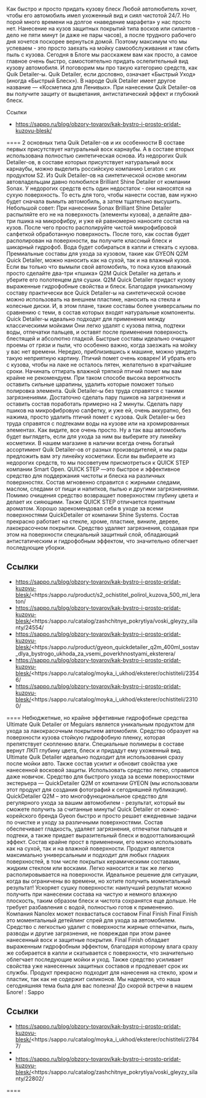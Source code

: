 Как быстро и просто придать кузову блеск
Любой автолюбитель хочет, чтобы его автомобиль имел ухоженный вид и сиял чистотой 24/7. Но порой много времени на долгое «наведение марафета» у нас просто нет. Нанесение на кузов защитных покрытий типа восков или силантов - дело не пяти минут (и даже не пары часов), а после трудного рабочего дня хочется поскорее вернуться домой. Поэтому максимум что мы успеваем - это просто заехать на мойку самообслуживания и там сбить пыль с кузова. 
Сегодня в Блоге мы расскажем вам как просто, а самое главное очень быстро, самостоятельно придать ослепительный вид кузову автомобиля. И поговорим мы про такую категорию средств, как Quik Detailer-ы. Quik Detailer, если дословно, означает «Быстрый Уход» (иногда «Быстрый Блеск»). В народе Quik Detailer имеет другое название — «Косметика для Ленивых». При нанесении Quik Detailer-ов вы получите защиту от выцветания, антистатический эффект и глубокий блеск.

Ссылки
- https://sappo.ru/blog/obzory-tovarov/kak-bystro-i-prosto-pridat-kuzovu-blesk/

====
2 основных типа Quik Detailer-ов и их особенности
В составе первых присутствует натуральный воск карнаубы. А в составе вторых использована полностью синтетическая основа. 
Из недорогих Quik Detailer-ов, в составе которых присутствует натуральный воск карнаубы, можно выделить российскую компанию Leraton с их продуктом S2. 
Из Quik Detailer-ов на синтетической основе многим автовладельцам давно полюбился Brilliant Shine Detailer от компании Sonax. 
У недорогих средств есть один недостаток - они наносятся на сухую поверхность. То есть для того, чтобы нанести состав, вам нужно будет сначала вымыть автомобиль, а затем тщательно высушить. 
Небольшой совет: При нанесении Sonax Brilliant Shine Detailer распыляйте его не на поверхность (элементы кузова), а делайте два-три пшика на микрофибру, и уже ей равномерно наносите состав на кузов. 
После чего просто располируйте чистой микрофибровой салфеткой обработанную поверхность. 
После того, как состав будет располирован на поверхности, вы получите классный блеск и шикарный гидрофоб. 
Вода будет собираться в капли и стекать с кузова. 
Премиальные составы для ухода за кузовом, такие как GYEON Q2M Quick Detailer, можно наносить как на сухой, так и на влажный кузов. 
Если вы только что вымыли свой автомобиль, то пока кузов влажный просто сделайте два-три «пшика» Q2M Quick Detailer на деталь и уберите его полотенцем для сушки. 
Q2M Quick Detailer придаст кузову выраженные гидрофобные свойства и блеск. 
Благодаря уникальному составу практически все Quiсk Detailer-ы на синтетической основе можно использовать на внешнем пластике, наносить на стекла и колесные диски. И, в этом плане, такие составы более универсальны по сравнению с теми, в состав которых входят натуральные компоненты. 
Quick Detailer-ы идеально подходят для применения между классическими мойками
Они легко удалят с кузова пятна, подтеки воды, отпечатки пальцев, и оставят после применения поверхность блестящей и абсолютно гладкой. Быстрые составы идеально очищают проемы от грязи и пыли, что особенно важно, когда заезжать на мойку у вас нет времени. 
Нередко, приблизившись к машине, можно увидеть такую неприятную картину. 
Птичий помет очень коварен! И убрать его с кузова, чтобы на лаке не осталось пятен, желательно в кратчайшие сроки. Начинать оттирать влажной тряпкой птичий помет мы вам крайне не рекомендуем. При таком способе высока вероятность оставить сильные царапины, удалить которые поможет только полировка элемента. 
Quik Detailer-ы без труда справятся с такими загрязнениями. 
Достаточно сделать пару пшиков на загрязнения и оставить состав поработать примерно на 2 минуты. Сделать пару пшиков на микрофибровую салфетку, и уже ей, очень аккуратно, без нажима, просто удалить птичий помет с кузова. 
Quik Detailer-ы без труда справятся с подтеками воды на кузове или на хромированных элементах. 
Как видите, все очень просто. 
Ну а так ваш автомобиль будет выглядеть, если для ухода за ним вы выберите эту линейку косметики. 
В нашем магазине в наличии всегда очень богатый ассортимент Quik Detailer-ов от разных производителей, и мы рады предложить вам эту линейку косметики. 
Если вы выбираете из недорогих средств, то мы посоветуем присмотреться к QUICK STEP компании Smart Open. QUICK STEP —это быстрое и эффективное средство для поддержания чистоты и блеска на различных поверхностях. Состав мгновенно справится с жирными следами, маслом, следами от пищи и напитков, пылью и другими загрязнениями. Помимо очищения средство возвращает поверхностям глубину цвета и делает их сияющими. Также QUICK STEP отличается приятным ароматом. 
Хорошо зарекомендовал себя в уходе за всеми поверхностями QuickDetailer от компании Shine Systems. Состав прекрасно работает на стекле, хроме, пластике, виниле, дереве, лакокрасочном покрытии. Средство удаляет загрязнения, создавая при этом на поверхности специальный защитный слой, обладающий антистатическим и гидрофобным эффектом, что значительно облегчает последующие уборки.

Ссылки
- 
- https://sappo.ru/blog/obzory-tovarov/kak-bystro-i-prosto-pridat-kuzovu-blesk/<https:/sappo.ru/product/s2_ochistitel_polirol_kuzova_500_ml_leraton/
- https://sappo.ru/blog/obzory-tovarov/kak-bystro-i-prosto-pridat-kuzovu-blesk/<https:/sappo.ru/catalog/zashchitnye_pokrytiya/voski_gleyzy_silanty/24554/
- https://sappo.ru/blog/obzory-tovarov/kak-bystro-i-prosto-pridat-kuzovu-blesk/<https:/sappo.ru/product/gyeon_quickdetailer_q2m_400ml_sostav_dlya_bystrogo_ukhoda_za_vsemi_poverkhnostyami_eksterera/
- https://sappo.ru/blog/obzory-tovarov/kak-bystro-i-prosto-pridat-kuzovu-blesk/<https:/sappo.ru/catalog/moyka_i_ukhod/eksterer/ochistiteli/23546/
- https://sappo.ru/blog/obzory-tovarov/kak-bystro-i-prosto-pridat-kuzovu-blesk/<https:/sappo.ru/catalog/moyka_i_ukhod/eksterer/ochistiteli/23100/

====
Небюджетные, но крайне эффетивные гидрофобные средства
Ultimate Quik Detailer от Meguiars является уникальным продуктом для ухода за лакокрасочным покрытием автомобиля. Средство образует на поверхности кузова стойкую гидрофобную пленку, которая препятствует скоплению влаги. Специальные полимеры в составе вернут ЛКП глубину цвета, блеск и придадут ему ухоженный вид. Ultimate Quik Detailer идеально подходит для использования сразу после мойки авто. Также состав усилит и обновит свойства уже нанесенной восковой защиты. Использовать средство легко, справится даже новичок. 
Средство для быстрого ухода за всеми поверхностями экстерьера — QuickDetailer Q2M от компании GYEON (мы использовали этот продукт для создания фотографий к сегодняшней публикации). 
QuickDetailer Q2M – это многофункциональное средство для регулярного ухода за вашим автомобилем - результат, который вы сможете получить за считанные минуты! Quick Detailer от южно-корейского бренда Gyeon быстро и просто решает ежедневные задачи по очистке и уходу за различными поверхностями. Состав обеспечивает гладкость, удаляет загрязнения, отпечатки пальцев и подтеки, а также придает выразительный блеск и водоотталкивающий эффект. Состав крайне прост в применении, его можно использовать как на сухой, так и на влажной поверхности. Продукт является максимально универсальным и подходит для любых гладких поверхностей, в том числе покрытых керамическими составами, жидким стеклом или восками. Легко наносится и так же легко располировывается на поверхности. Идеальное решение для ситуации, когда вы ограничены во времени, но хотите получить моментальный результат! Ускоряет сушку поверхности: наилучший результат можно получить при нанесении состава на чистую и немного влажную плоскость, таким образом блеск и чистота сохранятся еще дольше. Не требует разбавления с водой, полностью готов к применению. 
Компания Nanolex может похвастаться составом Final Finish Final Finish это моментальный детейлинг спрей для ухода за автомобилем. Средство с легкостью удалит с поверхности жирные отпечатки, пыль, разводы и другие загрязнения, не повреждая при этом ранее нанесенный воск и защитные покрытия. Final Finish обладает выраженным гидрофобным эффектом, благодаря которому влага сразу же собирается в капли и скатывается с поверхности, что значительно облегчает последующие мойки и уход. Также средство усиливает свойства уже нанесенных защитных составов и продлевает срок их службы. Продукт прекрасно подходит для нанесения на стекло, хром и пластик, так как не содержит силиконов. 
Мы надеемся, что наша сегодняшняя тема была для вас полезна! 
До скорой встречи в нашем Блоге! 
: Sappo

Ссылки
- 
- https://sappo.ru/blog/obzory-tovarov/kak-bystro-i-prosto-pridat-kuzovu-blesk/<https:/sappo.ru/catalog/moyka_i_ukhod/eksterer/ochistiteli/27847/
- 
- https://sappo.ru/blog/obzory-tovarov/kak-bystro-i-prosto-pridat-kuzovu-blesk/<https:/sappo.ru/catalog/zashchitnye_pokrytiya/voski_gleyzy_silanty/22802/

====